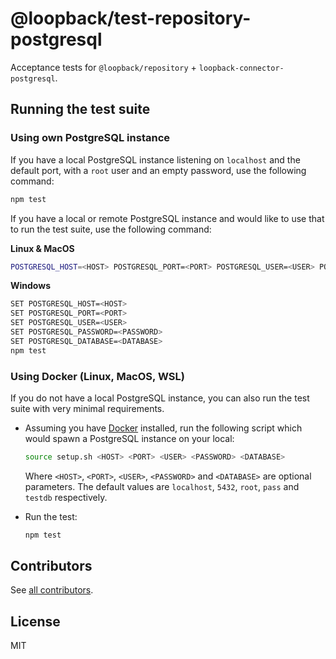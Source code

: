 # @loopback/test-repository-postgresql

Acceptance tests for `@loopback/repository` + `loopback-connector-postgresql`.

## Running the test suite

### Using own PostgreSQL instance

If you have a local PostgreSQL instance listening on `localhost` and the default
port, with a `root` user and an empty password, use the following command:

```bash
npm test
```

If you have a local or remote PostgreSQL instance and would like to use that to
run the test suite, use the following command:

**Linux & MacOS**

```bash
POSTGRESQL_HOST=<HOST> POSTGRESQL_PORT=<PORT> POSTGRESQL_USER=<USER> POSTGRESQL_PASSWORD=<PASSWORD> POSTGRESQL_DATABASE=<DATABASE> npm test
```

**Windows**

```bash
SET POSTGRESQL_HOST=<HOST>
SET POSTGRESQL_PORT=<PORT>
SET POSTGRESQL_USER=<USER>
SET POSTGRESQL_PASSWORD=<PASSWORD>
SET POSTGRESQL_DATABASE=<DATABASE>
npm test
```

### Using Docker (Linux, MacOS, WSL)

If you do not have a local PostgreSQL instance, you can also run the test suite
with very minimal requirements.

- Assuming you have [Docker](https://docs.docker.com/engine/installation/)
  installed, run the following script which would spawn a PostgreSQL instance on
  your local:

  ```bash
  source setup.sh <HOST> <PORT> <USER> <PASSWORD> <DATABASE>
  ```

  Where `<HOST>`, `<PORT>`, `<USER>`, `<PASSWORD>` and `<DATABASE>` are optional
  parameters. The default values are `localhost`, `5432`, `root`, `pass` and
  `testdb` respectively.

- Run the test:

  ```bash
  npm test
  ```

## Contributors

See
[all contributors](https://github.com/strongloop/loopback-next/graphs/contributors).

## License

MIT
